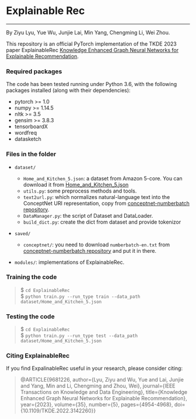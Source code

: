 # Explainable Rec

---
By Ziyu Lyu, Yue Wu, Junjie Lai, Min Yang, Chengming Li, Wei Zhou.

This repository is an official PyTorch implementation of the TKDE 2023 paper ExplainableRec [Knowledge Enhanced Graph Neural Networks for Explainable Recommendation](https://ieeexplore.ieee.org/document/9681226).


### Required packages
The code has been tested running under Python 3.6, with the following packages installed (along with their dependencies):
* pytorch >= 1.0
* numpy >= 1.14.5
* nltk >= 3.5
* gensim >= 3.8.3
* tensorboardX
* wordfreq
* datasketch

### Files in the folder
* `dataset/`
    * `Home_and_Kitchen_5.json`: a dataset from Amazon 5-core. You can download it from [Home_and_Kitchen_5.json](https://drive.google.com/file/d/1bKBootGLwLGRumxqCwueZt5sv96wz_QI/view?usp=sharing)
	* `utils.py`: some preprocess methods and tools.
	* `text2url.py`: which normalizes natural-language text into the ConceptNet URI representation, copy from [conceptnet-numberbatch repository](https://github.com/commonsense/conceptnet-numberbatch).
	* `DataManager.py`: the script of Dataset and DataLoader.
	* `build_dict.py`: create the dict from dataset and provide tokenizor

* `saved/`
	* `conceptnet/`: you need to download `numberbatch-en.txt` from [conceptnet-numberbatch repository](https://github.com/commonsense/conceptnet-numberbatch) and put it in there.

* `modules/`: implementations of ExplainableRec.


### Training the code
> $ `cd ExplainableRec` \
> $ `python train.py --run_type train --data_path dataset/Home_and_Kitchen_5.json`

### Testing the code
> $ `cd ExplainableRec` \
> $ `python train.py --run_type test --data_path dataset/Home_and_Kitchen_5.json`


### Citing ExplainableRec
If you find ExpalinableRec useful in your research, please consider citing:
> @ARTICLE{9681226,
  author={Lyu, Ziyu and Wu, Yue and Lai, Junjie and Yang, Min and Li, Chengming and Zhou, Wei},
  journal={IEEE Transactions on Knowledge and Data Engineering},
  title={Knowledge Enhanced Graph Neural Networks for Explainable Recommendation},
  year={2023},
  volume={35},
  number={5},
  pages={4954-4968},
  doi={10.1109/TKDE.2022.3142260}}